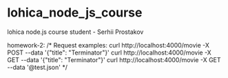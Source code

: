 # lohica_node_js_course
lohica node.js course
student - Serhii Prostakov 


homework-2:
/*
    Request examples:
    curl http://localhost:4000/movie -X POST --data '{"title": "Terminator"}'
    curl http://localhost:4000/movie -X GET --data '{"title": "Terminator"}'
    curl http://localhost:4000/movie -X GET --data '@test.json'
*/

